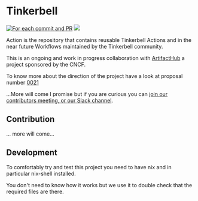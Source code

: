 # Tinkerbell

[![For each commit and
PR](https://github.com/gianarb/actions/workflows/For%20each%20commit%20and%20PR/badge.svg)](https://github.com/gianarb/actions/actions?query=workflow%3A%22For+each+commit+and+PR%22)
![](https://img.shields.io/badge/Stability-Experimental-red.svg)

Action is the repository that contains reusable Tinkerbell Actions and in the
near future Workflows maintained by the Tinkerbell community.

This is an ongoing and work in progress collaboration with
[ArtifactHub](https://artifacthub.io) a project sponsored by the CNCF.

To know more about the direction of the project have a look at proposal number
[0021](https://github.com/tinkerbell/proposals/blob/master/proposals/0021/README.md)

...More will come I promise but if you are curious you can [join our contributors
meeting, or our Slack channel](https://tinkerbell.org/community/).

## Contribution

... more will come...

## Development

To comfortably try and test this project you need to have nix and in particular
nix-shell installed.

You don't need to know how it works but we use it to double check that the
required files are there.
